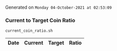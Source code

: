 Generated on `Monday 04-October-2021 at 02:53:09`

### Current to Target Coin Ratio
`current_coin_ratio.sh`

Date|Current|Target|Ratio
---|---|---|---
